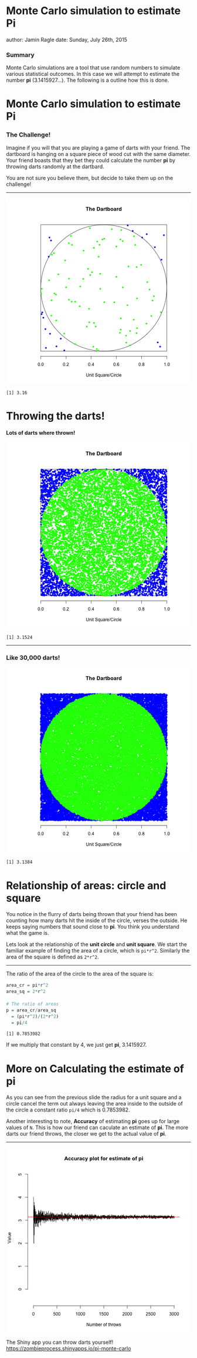 Monte Carlo simulation to estimate Pi
========================================================
author: Jamin Ragle 
date: Sunday, July 26th, 2015

### Summary
Monte Carlo simulations are a tool that use random numbers to simulate various statistical outcomes. In this case we will attempt to estimate the number **pi** (3.1415927...). The following is a outline how this is done.

Monte Carlo simulation to estimate Pi
========================================================

### The Challenge!





Imagine if you will that you are playing a game of darts with your friend. The dartboard is hanging on a square piece of wood cut with the same diameter. Your friend boasts that they bet they could calculate the number **pi** by throwing darts randomly at the dartbard. 

You are not sure you believe them, but decide to take them up on the challenge!

***

![plot of chunk unnamed-chunk-3](pi-monte-carlo-deck-figure/unnamed-chunk-3-1.png) 

```
[1] 3.16
```

Throwing the darts!
========================================================

#### Lots of darts where thrown!
![plot of chunk unnamed-chunk-4](pi-monte-carlo-deck-figure/unnamed-chunk-4-1.png) 

```
[1] 3.1524
```
***
### Like 30,000 darts!
![plot of chunk unnamed-chunk-5](pi-monte-carlo-deck-figure/unnamed-chunk-5-1.png) 

```
[1] 3.1384
```

Relationship of areas: circle and square
========================================================

You notice in the flurry of darts being thrown that your friend has been counting how many darts hit the inside of the circle, verses the outside. He keeps saying numbers that sound close to **pi**. You think you understand what the game is.

Lets look at the relationship of the **unit circle** and **unit square**. We start the familiar example of finding the area of a circle, which is `pi*r^2`. Similarly the area of the square is defined as `2*r^2`. 

***

The ratio of the area of the circle to the area of the square is:


```r
area_cr = pi*r^2
area_sq = 2*r^2

# The ratio of areas
p = area_cr/area_sq 
  = (pi*r^2)/(2*r^2)
  = pi/4
```


```
[1] 0.7853982
```

If we multiply that constant by 4, we just get **pi**, 3.1415927. 

More on Calculating the estimate of pi 
========================================================

As you can see from the previous slide the radius for a unit square and a circle cancel the term out always leaving the area inside to the outside of the circle a constant ratio `pi/4` which is 0.7853982. 

Another interesting to note, **Accuracy** of estimating **pi** goes up for large values of `N`. This is how our friend can caculate an estimate of **pi**. The more darts our friend throws, the closer we get to the actual value of **pi**.

***

![plot of chunk unnamed-chunk-8](pi-monte-carlo-deck-figure/unnamed-chunk-8-1.png) 

The Shiny app you can throw darts yourself! https://zombieprocess.shinyapps.io/pi-monte-carlo
